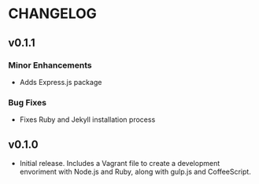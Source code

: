 # CHANGELOG

## v0.1.1

### Minor Enhancements
- Adds Express.js package

### Bug Fixes
- Fixes Ruby and Jekyll installation process

## v0.1.0
- Initial release. Includes a Vagrant file to create a development envoriment with Node.js and Ruby,
along with gulp.js and CoffeeScript.
